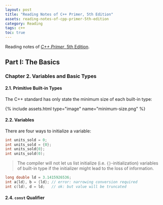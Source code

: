 ```yaml
---
layout: post
title: "Reading Notes of C++ Primer, 5th Edition"
assets: reading-notes-of-cpp-primer-5th-edition
category: Reading
tags: c++
toc: true
---
```


Reading notes of [*C++ Primer*, 5th Edition](https://www.oreilly.com/library/view/c-primer-fifth/9780133053043/).

## Part I: The Basics

### Chapter 2. Variables and Basic Types

#### 2.1. Primitive Built-in Types

The C++ standard has only state the minimum size of each built-in type:

{% include assets.html type="image" name="minimum-size.png" %}

#### 2.2. Variables

There are four ways to initialize a variable:

```c++
int units_sold = 0;
int units_sold = {0};
int units_sold{0};
int units_sold(0);
```

> The compiler will not let us list initialize (i.e. `{}`-initialization) variables of built-in type if the initializer might lead to the loss of information.

```c++
long double ld = 3.1415926536;
int a{ld}, b = {ld}; // error: narrowing conversion required
int c(ld), d = ld;   // ok: but value will be truncated
```

#### 2.4. `const` Qualifier